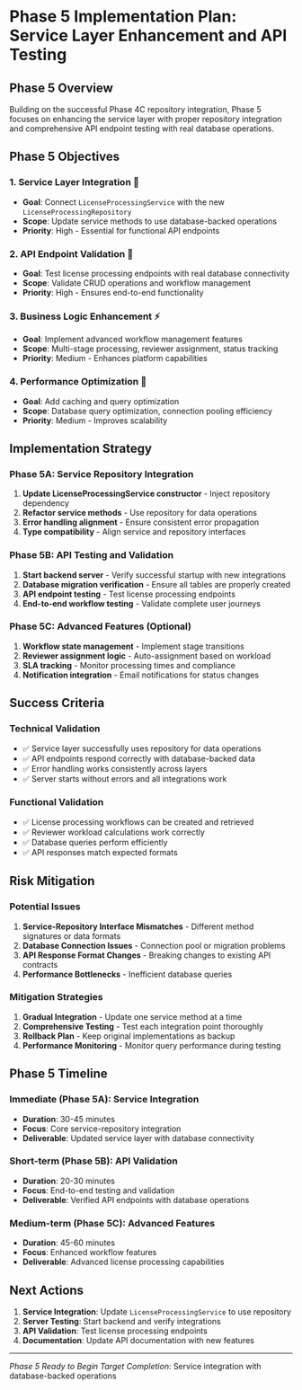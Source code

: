 # Phase 5 Implementation Plan: Service Layer Enhancement and API Testing

## Phase 5 Overview
Building on the successful Phase 4C repository integration, Phase 5 focuses on enhancing the service layer with proper repository integration and comprehensive API endpoint testing with real database operations.

## Phase 5 Objectives

### 1. **Service Layer Integration** 🎯
- **Goal**: Connect `LicenseProcessingService` with the new `LicenseProcessingRepository`
- **Scope**: Update service methods to use database-backed operations
- **Priority**: High - Essential for functional API endpoints

### 2. **API Endpoint Validation** 🔧
- **Goal**: Test license processing endpoints with real database connectivity
- **Scope**: Validate CRUD operations and workflow management
- **Priority**: High - Ensures end-to-end functionality

### 3. **Business Logic Enhancement** ⚡
- **Goal**: Implement advanced workflow management features
- **Scope**: Multi-stage processing, reviewer assignment, status tracking
- **Priority**: Medium - Enhances platform capabilities

### 4. **Performance Optimization** 🚀
- **Goal**: Add caching and query optimization
- **Scope**: Database query optimization, connection pooling efficiency
- **Priority**: Medium - Improves scalability

## Implementation Strategy

### Phase 5A: Service Repository Integration
1. **Update LicenseProcessingService constructor** - Inject repository dependency
2. **Refactor service methods** - Use repository for data operations
3. **Error handling alignment** - Ensure consistent error propagation
4. **Type compatibility** - Align service and repository interfaces

### Phase 5B: API Testing and Validation
1. **Start backend server** - Verify successful startup with new integrations
2. **Database migration verification** - Ensure all tables are properly created
3. **API endpoint testing** - Test license processing endpoints
4. **End-to-end workflow testing** - Validate complete user journeys

### Phase 5C: Advanced Features (Optional)
1. **Workflow state management** - Implement stage transitions
2. **Reviewer assignment logic** - Auto-assignment based on workload
3. **SLA tracking** - Monitor processing times and compliance
4. **Notification integration** - Email notifications for status changes

## Success Criteria

### Technical Validation
- ✅ Service layer successfully uses repository for data operations
- ✅ API endpoints respond correctly with database-backed data
- ✅ Error handling works consistently across layers
- ✅ Server starts without errors and all integrations work

### Functional Validation
- ✅ License processing workflows can be created and retrieved
- ✅ Reviewer workload calculations work correctly
- ✅ Database queries perform efficiently
- ✅ API responses match expected formats

## Risk Mitigation

### Potential Issues
1. **Service-Repository Interface Mismatches** - Different method signatures or data formats
2. **Database Connection Issues** - Connection pool or migration problems
3. **API Response Format Changes** - Breaking changes to existing API contracts
4. **Performance Bottlenecks** - Inefficient database queries

### Mitigation Strategies
1. **Gradual Integration** - Update one service method at a time
2. **Comprehensive Testing** - Test each integration point thoroughly
3. **Rollback Plan** - Keep original implementations as backup
4. **Performance Monitoring** - Monitor query performance during testing

## Phase 5 Timeline

### Immediate (Phase 5A): Service Integration
- **Duration**: 30-45 minutes
- **Focus**: Core service-repository integration
- **Deliverable**: Updated service layer with database connectivity

### Short-term (Phase 5B): API Validation
- **Duration**: 20-30 minutes  
- **Focus**: End-to-end testing and validation
- **Deliverable**: Verified API endpoints with database operations

### Medium-term (Phase 5C): Advanced Features
- **Duration**: 45-60 minutes
- **Focus**: Enhanced workflow features
- **Deliverable**: Advanced license processing capabilities

## Next Actions

1. **Service Integration**: Update `LicenseProcessingService` to use repository
2. **Server Testing**: Start backend and verify integrations
3. **API Validation**: Test license processing endpoints
4. **Documentation**: Update API documentation with new features

---
*Phase 5 Ready to Begin*
*Target Completion*: Service integration with database-backed operations
